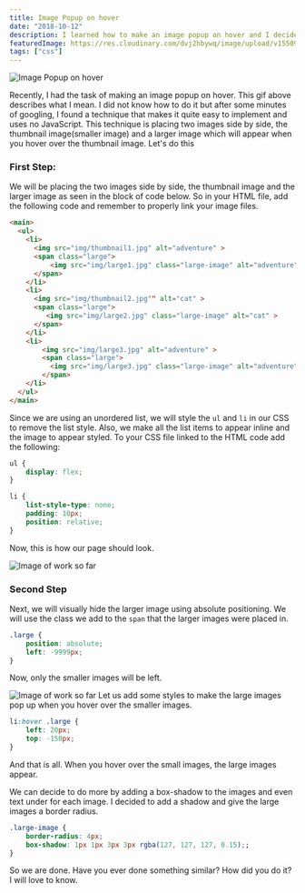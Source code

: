 ```yaml
---
title: Image Popup on hover
date: "2018-10-12"
description: I learned how to make an image popup on hover and I decided to share.
featuredImage: https://res.cloudinary.com/dvj2hbywq/image/upload/v1550930072/potrait.jpg
tags: ["css"]
---
```


![Image Popup on hover](https://res.cloudinary.com/dvj2hbywq/image/upload/q_49/v1539359213/ezgif.com-optimize_1_dtpz0u.gif)

Recently, I had the task of making an image popup on hover. This gif above describes what I mean. I did not know how to do it but after some minutes of googling, I found a technique that makes it quite easy to implement and uses no JavaScript. This technique is placing two images side by side, the thumbnail image(smaller image) and a larger image which will appear when you hover over the thumbnail image. Let's do this

<h3>First Step:</h3>

We will be placing the two images side by side, the thumbnail image and the larger image as seen in the block of code below. So in your HTML file, add the following code and remember to properly link your image files.

```html
<main>
  <ul>
    <li>
      <img src="img/thumbnail1.jpg" alt="adventure" >
      <span class="large">
          <img src="img/large1.jpg" class="large-image" alt="adventure" >
      </span>
    </li>
    <li>
      <img src="img/thumbnail2.jpg"" alt="cat" >
      <span class="large">
         <img src="img/large2.jpg" class="large-image" alt="cat" >
      </span>
    </li>
    <li>
        <img src="img/large3.jpg" alt="adventure" >
        <span class="large">
          <img src="img/large3.jpg" class="large-image" alt="adventure" >
        </span>
    </li>
  </ul>
</main> 
```

Since we are using an unordered list, we will style the `ul` and `li` in our CSS to remove the list style. Also, we make all the list items to appear inline and the image to appear styled. To your CSS file linked to the HTML code add the following:

```css
ul {
	display: flex;
}

li {
	list-style-type: none;
	padding: 10px;
	position: relative;
}
```

Now, this is how our page should look.

![Image of work so far](https://res.cloudinary.com/dvj2hbywq/image/upload/v1538149115/Screen_Shot_2018-09-28_at_4.34.00_PM_xvpmna.png)


<h3>Second Step</h3>

Next, we will visually hide the larger image using absolute positioning. We will use the class we add to the `span` that the larger images were placed in.


```css
.large {
	position: absolute;
	left: -9999px;
}
```

Now, only the smaller images will be left. 

![Image of work so far](https://res.cloudinary.com/dvj2hbywq/image/upload/v1539359591/Screen-Shot-2018-10-12-at-4.48.17-PM-compressor_njes69.png)
Let us add some styles to make the large images pop up when you hover over the smaller images.

```css
li:hover .large {
	left: 20px;
	top: -150px;
}
```

And that is all. When you hover over the small images, the large images appear. 

We can decide to do more by adding a box-shadow to the images and even text under for each image. I decided to add a shadow and give the large images a border radius.

```css
.large-image {
  	border-radius: 4px;
   	box-shadow: 1px 1px 3px 3px rgba(127, 127, 127, 0.15);;
}
```


So we are done. Have you ever done something similar? How did you do it? I will love to know.
